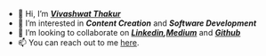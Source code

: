<ul dir="auto">
<li>👋 Hi, I’m <a href="https://github.com/vimaltiwari2612"><em><strong>Vivashwat Thakur</strong></em></a></li>
<li>👀 I’m interested in <em><strong>Content Creation</strong></em> and <em><strong>Software Development</strong></em></li>
<li>💞️ I’m looking to collaborate on <em><strong><a href="https://www.linkedin.com/in/thakurvivashwat/" rel="nofollow">Linkedin</a>,<a href="https://medium.com/@vivdo" rel="nofollow">Medium</a></strong></em> and <em><strong><a href="https://github.com/vivdto">Github</a></strong></em></li>
<li>📫 You can reach out to me <a href="mailto:vivdto@gmail.com" rel="nofollow">here</a>.</li>
</ul>
